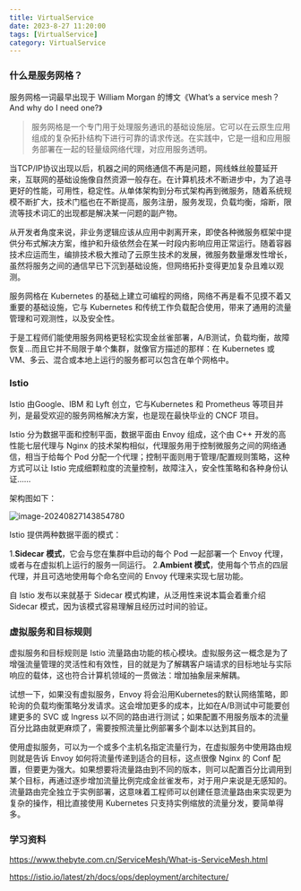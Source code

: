 ```yaml
---
title: VirtualService
date: 2023-8-27 11:20:00
tags: [VirtualService]
category: VirtualService
---
```


### 什么是服务网格？

服务网格一词最早出现于 William Morgan 的博文《What’s a service mesh？And why do I need one?》

> 服务网格是一个专门用于处理服务通讯的基础设施层。它可以在云原生应用组成的复杂拓扑结构下进行可靠的请求传送。在实践中，它是一组和应用服务部署在一起的轻量级网络代理，对应用服务透明。

当TCP/IP协议出现以后，机器之间的网络通信不再是问题，网线蛛丝般蔓延开来，互联网的基础设施像自然资源一般存在。在计算机技术不断进步中，为了追寻更好的性能，可用性，稳定性。从单体架构到分布式架构再到微服务，随着系统规模不断扩大，技术门槛也在不断提高，服务注册，服务发现，负载均衡，熔断，限流等技术词汇的出现都是解决某一问题的副产物。

从开发者角度来说，非业务逻辑应该从应用中剥离开来，即使各种微服务框架中提供分布式解决方案，维护和升级依然会在某一时段内影响应用正常运行。随着容器技术应运而生，编排技术极大推动了云原生技术的发展，微服务数量爆发性增长，虽然将服务之间的通信早已下沉到基础设施，但网络拓扑变得更加复杂且难以观测。

服务网格在 Kubernetes 的基础上建立可编程的网络，网络不再是看不见摸不着又重要的基础设施，它与 Kubernetes 和传统工作负载配合使用，带来了通用的流量管理和可观测性，以及安全性。

于是工程师们能使用服务网格更轻松实现金丝雀部署，A/B测试，负载均衡，故障恢复…而且它并不局限于单个集群，就像官方描述的那样：在 Kubernetes 或 VM、多云、混合或本地上运行的服务都可以包含在单个网格中。



### Istio 

Istio 由Google、IBM 和 Lyft 创立，它与Kubernetes 和 Prometheus 等项目并列，是最受欢迎的服务网格解决方案，也是现在最快毕业的 CNCF 项目。

Istio 分为数据平面和控制平面，数据平面由 Envoy 组成，这个由 C++ 开发的高性能七层代理与 Nginx 的技术架构相似，代理服务用于控制微服务之间的网络通信，相当于给每个 Pod 分配一个代理；控制平面则用于管理/配置规则策略，这种方式可以让 Istio 完成细颗粒度的流量控制，故障注入，安全性策略和各种身份认证……

架构图如下：

![image-20240827143854780](https://raw.githubusercontent.com/SilentEchoe/images/main/image-20240827143854780.png)

Istio 提供两种数据平面的模式：

1.**Sidecar 模式**，它会与您在集群中启动的每个 Pod 一起部署一个 Envoy 代理，或者与在虚拟机上运行的服务一同运行。
2.**Ambient 模式**，使用每个节点的四层代理，并且可选地使用每个命名空间的 Envoy 代理来实现七层功能。

自 Istio 发布以来就基于 Sidecar 模式构建，从泛用性来说本篇会着重介绍 Sidecar 模式，因为该模式容易理解且经历过时间的验证。





### 虚拟服务和目标规则

虚拟服务和目标规则是 Istio 流量路由功能的核心模块。虚拟服务这一概念是为了增强流量管理的灵活性和有效性，目的就是为了解耦客户端请求的目标地址与实际响应的载体，这也符合计算机领域的一贯做法：增加抽象层来解耦。

试想一下，如果没有虚拟服务，Envoy 将会沿用Kubernetes的默认网络策略，即轮询的负载均衡策略分发请求。这会增加更多的成本，比如在A/B测试中可能要创建更多的 SVC 或 Ingress 以不同的路由进行测试；如果配置不用服务版本的流量百分比路由就更麻烦了，需要按照流量比例部署多个副本以达到其目的。

使用虚拟服务，可以为一个或多个主机名指定流量行为，在虚拟服务中使用路由规则就是告诉 Envoy 如何将流量传递到适合的目标，这点很像 Nginx 的 Conf 配置，但要更为强大。如果想要将流量路由到不同的版本，则可以配置百分比调用到某个目标，再通过逐步增加流量比例完成金丝雀发布，对于用户来说是无感知的。流量路由完全独立于实例部署，这意味着工程师可以创建任意流量路由来实现更为复杂的操作，相比直接使用 Kubernetes 只支持实例缩放的流量分发，要简单得多。















### 学习资料

https://www.thebyte.com.cn/ServiceMesh/What-is-ServiceMesh.html

https://istio.io/latest/zh/docs/ops/deployment/architecture/

